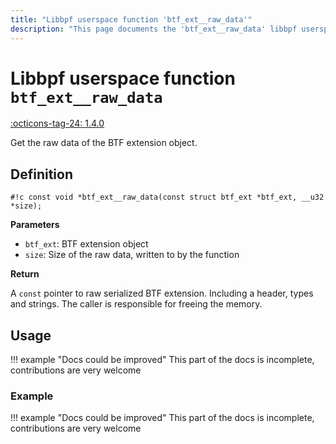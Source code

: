 ```yaml
---
title: "Libbpf userspace function 'btf_ext__raw_data'"
description: "This page documents the 'btf_ext__raw_data' libbpf userspace function, including its definition, usage, and examples."
---
```

# Libbpf userspace function `btf_ext__raw_data`

<!-- [LIBBPF_TAG] -->
[:octicons-tag-24: 1.4.0](https://github.com/libbpf/libbpf/releases/tag/v1.4.0)
<!-- [/LIBBPF_TAG] -->

Get the raw data of the BTF extension object.

## Definition

`#!c const void *btf_ext__raw_data(const struct btf_ext *btf_ext, __u32 *size);`

**Parameters**

- `btf_ext`: BTF extension object
- `size`: Size of the raw data, written to by the function

**Return**

A `const` pointer to raw serialized BTF extension. Including a header, types and strings. The caller is responsible for freeing the memory.

## Usage

!!! example "Docs could be improved"
    This part of the docs is incomplete, contributions are very welcome

### Example

!!! example "Docs could be improved"
    This part of the docs is incomplete, contributions are very welcome
